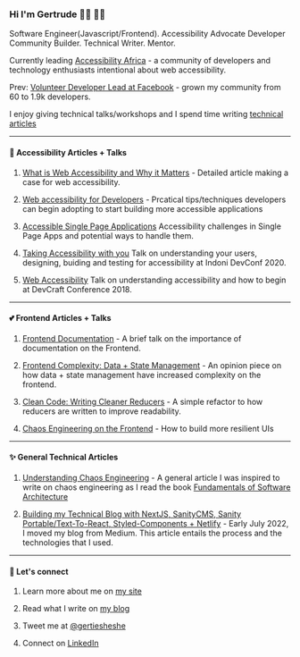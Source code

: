 ### Hi I'm Gertrude 👋🏾︎ 👩🏾︎

Software Engineer(Javascript/Frontend).
Accessibility Advocate
Developer Community Builder.
Technical Writer.
Mentor.

Currently leading [Accessibility Africa](https://twitter.com/a11yafrica) - a community of developers and technology enthusiasts intentional about web accessibility. 

Prev:  [Volunteer Developer Lead at Facebook](https://www.facebook.com/groups/DevCEldoret) - grown my community from 60 to 1.9k developers. 

I enjoy giving technical talks/workshops and I spend time writing [technical articles](https://www.nyenyeshi.dev/)

------

#### 🌱  Accessibility Articles + Talks

1. [What is Web Accessibility and Why it Matters](https://www.nyenyeshi.dev/what-is-web-accessibility-and-why-it-matters) - Detailed article making a case for web accessibility.

2. [Web accessibility for Developers](https://www.nyenyeshi.dev/web-accessibility-for-developers) - Prcatical tips/techniques developers can begin adopting to start building more accessible applications

3. [Accessible Single Page Applications](https://www.nyenyeshi.dev/accessibility/day-18-accessible-single-page-applications) Accessibility challenges in Single Page Apps and potential ways to handle them.

4. [Taking Accessibility with you](https://indonidevelopers.org/conference/speaker/1a2bcaba-d61e-58f3-9bbb-4e6454b36f6c/) Talk on understanding your users, designing, buiding and testing for accessibility at Indoni DevConf 2020.

5. [Web Accessibility](https://ihub.co.ke/blogs/33090/three-good-reasons-to-attend-devcraft-2018) Talk on understanding accessibility and how to begin at DevCraft Conference 2018.

------

#### 💕 Frontend Articles + Talks

1. [Frontend Documentation](https://web.facebook.com/photo/?fbid=3864202093634001&set=g.337859743334881&_rdc=1&_rdr) - A brief talk on the importance of documentation on the Frontend.

2. [Frontend Complexity: Data + State Management](https://www.nyenyeshi.dev/frontend/frontend-complexity-data-state-management) - An opinion piece on how data + state management have increased complexity on the frontend.

3. [Clean Code: Writing Cleaner Reducers](https://www.nyenyeshi.dev/frontend/clean-code-writing-readable-reducers) - A simple refactor to how reducers are written to improve readability.

4. [Chaos Engineering on the Frontend](https://www.nyenyeshi.dev/chaos-engineering-on-the-front-end-building-resilient-uis) - How to build more resilient UIs

------

#### ✨ General Technical Articles
1. [Understanding Chaos Engineering](https://www.nyenyeshi.dev/understanding-chaos-engineering) - A general article I was inspired to write on chaos engineering as I read the book [Fundamentals of Software Architecture](https://www.oreilly.com/library/view/fundamentals-of-software/9781492043447/)

2. [Building my Technical Blog with NextJS, SanityCMS, Sanity Portable/Text-To-React, Styled-Components + Netlify](https://www.nyenyeshi.dev/building-my-technical-blog-with-nextjs-sanitycms-sanity-portable-text-to-react-styled-components) - Early July 2022, I moved my blog from Medium. This article entails the process and the technologies that I used.

------
#### 💬 Let's connect

1. Learn more about me on [my site](https://www.gertrudenyenyeshi.com/)

2. Read what I write on [my blog](https://www.nyenyeshi.dev/)

3. Tweet me at [@gertiesheshe](https://twitter.com/gertiesheshe)

4. Connect on [LinkedIn](https://www.linkedin.com/in/gertrudenyenyeshi/)
<!--
**gertie-sheshe/gertie-sheshe** is a ✨ _special_ ✨ repository because its `README.md` (this file) appears on your GitHub profile.

Here are some ideas to get you started:

- 🔭 I’m currently working on ...
- 🌱 I’m currently learning ...
- 👯 I’m looking to collaborate on ...
- 🤔 I’m looking for help with ...
- 💬 Ask me about ...
- 📫 How to reach me: ...
- 😄 Pronouns: ...
- ⚡ Fun fact: ...
-->
